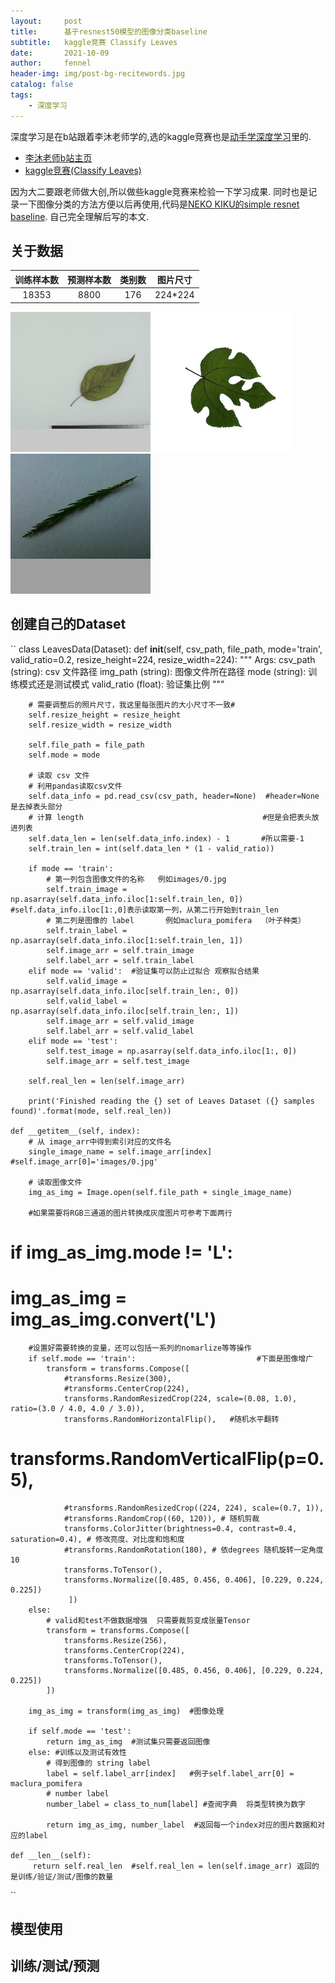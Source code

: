 ```yaml
---
layout:     post
title:      基于resnest50模型的图像分类baseline
subtitle:   kaggle竞赛 Classify Leaves
date:       2021-10-09
author:     fennel
header-img: img/post-bg-recitewords.jpg
catalog: false
tags:
    - 深度学习
---
```


深度学习是在b站跟着李沐老师学的,选的kaggle竞赛也是[动手学深度学习](https://zh-v2.d2l.ai/index.html)里的.
- [李沐老师b站主页](https://space.bilibili.com/1567748478/?spm_id_from=333.999.0.0)
- [kaggle竞赛(Classify Leaves)](https://www.kaggle.com/c/classify-leaves)

因为大二要跟老师做大创,所以做些kaggle竞赛来检验一下学习成果.
同时也是记录一下图像分类的方法方便以后再使用,代码是[NEKO KIKU的simple resnet baseline](https://www.kaggle.com/nekokiku/simple-resnet-baseline).
自己完全理解后写的本文.

## 关于数据

| 训练样本数 | 预测样本数 | 类别数 | 图片尺寸 |
| :---: | :---: | :---: | :----: |
| 18353 | 8800 | 176 | 224*224 |

![数据图片1](/my_img/1.jpg)![数据图片2](/my_img/7.jpg)![数据图片3](/my_img/123.jpg)

## 创建自己的Dataset
``
class LeavesData(Dataset):
    def __init__(self, csv_path, file_path, mode='train', valid_ratio=0.2, resize_height=224, resize_width=224):
        """
        Args:
            csv_path (string): csv 文件路径
            img_path (string): 图像文件所在路径
            mode (string): 训练模式还是测试模式
            valid_ratio (float): 验证集比例
        """
        
        # 需要调整后的照片尺寸，我这里每张图片的大小尺寸不一致#
        self.resize_height = resize_height
        self.resize_width = resize_width

        self.file_path = file_path
        self.mode = mode

        # 读取 csv 文件
        # 利用pandas读取csv文件
        self.data_info = pd.read_csv(csv_path, header=None)  #header=None是去掉表头部分
        # 计算 length                                        #但是会把表头放进列表
        self.data_len = len(self.data_info.index) - 1       #所以需要-1
        self.train_len = int(self.data_len * (1 - valid_ratio))
        
        if mode == 'train':
            # 第一列包含图像文件的名称   例如images/0.jpg
            self.train_image = np.asarray(self.data_info.iloc[1:self.train_len, 0])  #self.data_info.iloc[1:,0]表示读取第一列，从第二行开始到train_len
            # 第二列是图像的 label       例如maclura_pomifera  （叶子种类）
            self.train_label = np.asarray(self.data_info.iloc[1:self.train_len, 1])
            self.image_arr = self.train_image 
            self.label_arr = self.train_label
        elif mode == 'valid':  #验证集可以防止过拟合 观察拟合结果
            self.valid_image = np.asarray(self.data_info.iloc[self.train_len:, 0])  
            self.valid_label = np.asarray(self.data_info.iloc[self.train_len:, 1])
            self.image_arr = self.valid_image
            self.label_arr = self.valid_label
        elif mode == 'test':
            self.test_image = np.asarray(self.data_info.iloc[1:, 0])
            self.image_arr = self.test_image
            
        self.real_len = len(self.image_arr)

        print('Finished reading the {} set of Leaves Dataset ({} samples found)'.format(mode, self.real_len))

    def __getitem__(self, index):
        # 从 image_arr中得到索引对应的文件名
        single_image_name = self.image_arr[index]  #self.image_arr[0]='images/0.jpg'

        # 读取图像文件
        img_as_img = Image.open(self.file_path + single_image_name)

        #如果需要将RGB三通道的图片转换成灰度图片可参考下面两行
#         if img_as_img.mode != 'L':
#             img_as_img = img_as_img.convert('L')

        #设置好需要转换的变量，还可以包括一系列的nomarlize等等操作
        if self.mode == 'train':                           #下面是图像增广
            transform = transforms.Compose([
                #transforms.Resize(300),
                #transforms.CenterCrop(224),
                transforms.RandomResizedCrop(224, scale=(0.08, 1.0), ratio=(3.0 / 4.0, 4.0 / 3.0)),
                transforms.RandomHorizontalFlip(),   #随机水平翻转
#                 transforms.RandomVerticalFlip(p=0.5), 
                #transforms.RandomResizedCrop((224, 224), scale=(0.7, 1)),
                #transforms.RandomCrop((60, 120)), # 随机剪裁
                transforms.ColorJitter(brightness=0.4, contrast=0.4, saturation=0.4), # 修改亮度、对比度和饱和度
                #transforms.RandomRotation(180), # 依degrees 随机旋转一定角度   10
                transforms.ToTensor(),
                transforms.Normalize([0.485, 0.456, 0.406], [0.229, 0.224, 0.225])
                 ])
        else:
            # valid和test不做数据增强  只需要裁剪变成张量Tensor
            transform = transforms.Compose([
                transforms.Resize(256),
                transforms.CenterCrop(224),
                transforms.ToTensor(),
                transforms.Normalize([0.485, 0.456, 0.406], [0.229, 0.224, 0.225])
            ])
        
        img_as_img = transform(img_as_img)  #图像处理
        
        if self.mode == 'test':
            return img_as_img  #测试集只需要返回图像
        else: #训练以及测试有效性
            # 得到图像的 string label
            label = self.label_arr[index]   #例子self.label_arr[0] = maclura_pomifera
            # number label
            number_label = class_to_num[label] #查阅字典  将类型转换为数字

            return img_as_img, number_label  #返回每一个index对应的图片数据和对应的label

    def __len__(self):
         return self.real_len  #self.real_len = len(self.image_arr) 返回的是训练/验证/测试/图像的数量
``

## 模型使用

## 训练/测试/预测
